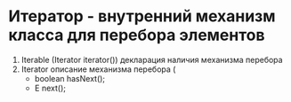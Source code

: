 # Итератор - внутренний механизм класса для перебора элементов
1. Iterable (Iterator<String> iterator()) декларация наличия механизма перебора
2. Iterator описание механизма перебора (
    - boolean hasNext();
    - E next();